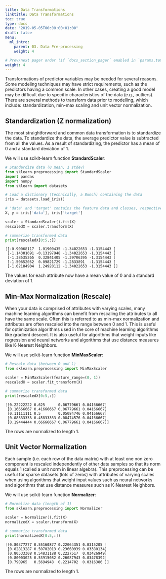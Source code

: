 ```yaml
---
title: Data Transformations
linktitle: Data Transformations
toc: true
type: docs
date: "2019-05-05T00:00:00+01:00"
draft: false
menu:
  ml_intro:
    parent: 03. Data Pre-processing
    weight: 4

# Prev/next pager order (if `docs_section_pager` enabled in `params.toml`)
weight: 4
---
```


Transformations of predictor variables may be needed for several reasons. Some modeling techniques may have strict requirements, such as the predictors having a common scale. In other cases, creating a good model may be difficult due to specific characteristics of the data (e.g., outliers). There are several methods to transform data prior to modelling, which include: standardization, min-max scaling and unit vector normalization.

## Standardization (Z normalization)

The most straightforward and common data transformation is to standardize the data. To standardize the data, the average predictor value is subtracted from all the values. As a result of standardizing, the predictor has a mean of 0 and a standard deviation of 1.

We will use scikit-learn function **StandardScaler**:

```python
# Standardize data (0 mean, 1 stdev)
from sklearn.preprocessing import StandardScaler
import pandas
import numpy
from sklearn import datasets

# Load a dictionary (technically, a Bunch) containing the data
iris = datasets.load_iris()

# 'data' and 'target' contains the feature data and classes, respectively
X, y = iris['data'], iris['target']

scaler = StandardScaler().fit(X)
rescaledX = scaler.transform(X)

# summarize transformed data
print(rescaledX[0:5,:])
```

    [[-0.90068117  1.01900435 -1.34022653 -1.3154443 ]
     [-1.14301691 -0.13197948 -1.34022653 -1.3154443 ]
     [-1.38535265  0.32841405 -1.39706395 -1.3154443 ]
     [-1.50652052  0.09821729 -1.2833891  -1.3154443 ]
     [-1.02184904  1.24920112 -1.34022653 -1.3154443 ]]
    

The values for each attribute now have a mean value of 0 and a standard deviation of 1.

## Min-Max Normalization (Rescale)

When your data is comprised of attributes with varying scales, many machine learning algorithms can benefit from rescaling the attributes to all have the same scale. Often this is referred to as min-max normalization and attributes are often rescaled into the range between 0 and 1. This is useful for optimization algorithms used in the core of machine learning algorithms like gradient descent. It is also useful for algorithms that weight inputs like regression and neural networks and algorithms that use distance measures like K-Nearest Neighbors.

We will use scikit-learn function **MinMaxScaler**:


```python
# Rescale data (between 0 and 1)
from sklearn.preprocessing import MinMaxScaler

scaler = MinMaxScaler(feature_range=(0, 1))
rescaledX = scaler.fit_transform(X)

# summarize transformed data
print(rescaledX[0:5,:])
```

    [[0.22222222 0.625      0.06779661 0.04166667]
     [0.16666667 0.41666667 0.06779661 0.04166667]
     [0.11111111 0.5        0.05084746 0.04166667]
     [0.08333333 0.45833333 0.08474576 0.04166667]
     [0.19444444 0.66666667 0.06779661 0.04166667]]
    

The rows are normalized to length 1.

## Unit Vector Normalization

Each sample (i.e. each row of the data matrix) with at least one non zero component is rescaled independently of other data samples so that its norm equals 1 (called a unit norm in linear algebra). This preprocessing can be useful for sparse datasets (lots of zeros) with attributes of varying scales when using algorithms that weight input values such as neural networks and algorithms that use distance measures such as K-Nearest Neighbors.

We will use scikit-learn function **Normalizer**:


```python
# Normalize data (length of 1)
from sklearn.preprocessing import Normalizer

scaler = Normalizer().fit(X)
normalizedX = scaler.transform(X)

# summarize transformed data
print(normalizedX[0:5,:])
```

    [[0.80377277 0.55160877 0.22064351 0.0315205 ]
     [0.82813287 0.50702013 0.23660939 0.03380134]
     [0.80533308 0.54831188 0.2227517  0.03426949]
     [0.80003025 0.53915082 0.26087943 0.03478392]
     [0.790965   0.5694948  0.2214702  0.0316386 ]]
    

The rows are normalized to length 1.

